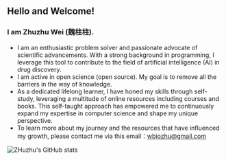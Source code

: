 ## Hello and Welcome! 


### I am Zhuzhu Wei (魏柱柱).

- I am an enthusiastic problem solver and passionate advocate of scientific advancements. With a strong background in programming, I leverage this tool to contribute to the field of artificial intelligence (AI) in drug discovery.
- I am active in open science (open source). My goal is to remove all the barriers in the way of knowledge.
- As a dedicated lifelong learner, I have honed my skills through self-study, leveraging a multitude of online resources including courses and books. This self-taught approach has empowered me to continuously expand my expertise in computer science and shape my unique perspective.
- To learn more about my journey and the resources that have influenced my growth, please contact me via this email：wbiozhu@gmail.com



<!-- ![](https://github-readme-stats.vercel.app/api?username=jinzhuwei&theme=dark) -->
<!-- <a href=""> <img align="center" src="[https://github-readme-stats-sigma-five.vercel.app/api/top-langs/?username=jinzhuwei](https://github-readme-stats.vercel.app/api?username=jinzhuwei)&theme=react&line_height=40&hide=css"/> </a> -->
![ZHuzhu's GitHub stats](https://github-readme-stats-sigma-five.vercel.app/api?username=jinzhuwei&show_icons=true&theme=react)

